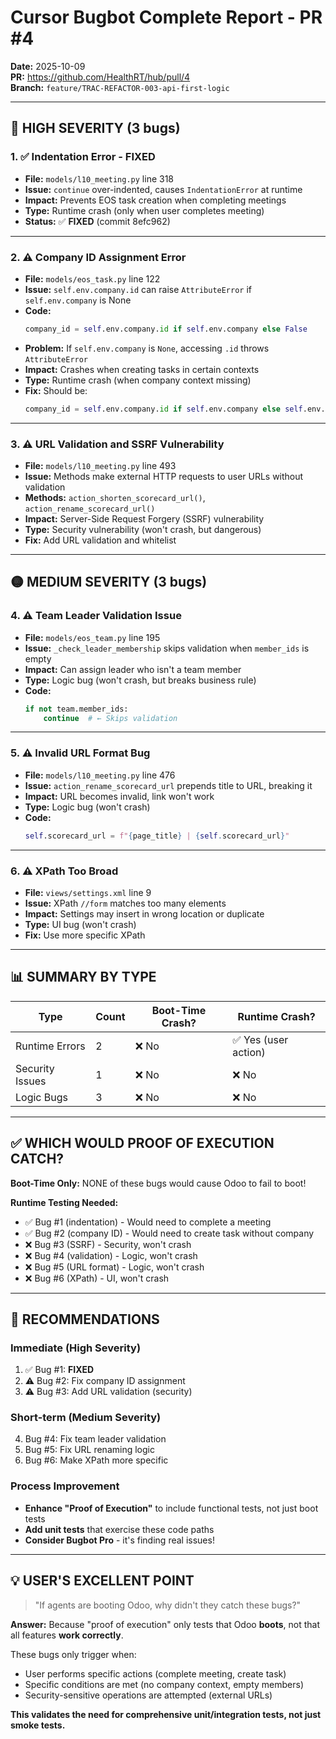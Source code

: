 # Cursor Bugbot Complete Report - PR #4

**Date:** 2025-10-09  
**PR:** https://github.com/HealthRT/hub/pull/4  
**Branch:** `feature/TRAC-REFACTOR-003-api-first-logic`

---

## 🔴 HIGH SEVERITY (3 bugs)

### 1. ✅ Indentation Error - **FIXED**
- **File:** `models/l10_meeting.py` line 318
- **Issue:** `continue` over-indented, causes `IndentationError` at runtime
- **Impact:** Prevents EOS task creation when completing meetings
- **Type:** Runtime crash (only when user completes meeting)
- **Status:** ✅ **FIXED** (commit 8efc962)

---

### 2. ⚠️ Company ID Assignment Error
- **File:** `models/eos_task.py` line 122
- **Issue:** `self.env.company.id` can raise `AttributeError` if `self.env.company` is None
- **Code:**
  ```python
  company_id = self.env.company.id if self.env.company else False
  ```
- **Problem:** If `self.env.company` is `None`, accessing `.id` throws `AttributeError`
- **Impact:** Crashes when creating tasks in certain contexts
- **Type:** Runtime crash (when company context missing)
- **Fix:** Should be:
  ```python
  company_id = self.env.company.id if self.env.company else self.env.user.company_id.id
  ```

---

### 3. ⚠️ URL Validation and SSRF Vulnerability
- **File:** `models/l10_meeting.py` line 493
- **Issue:** Methods make external HTTP requests to user URLs without validation
- **Methods:** `action_shorten_scorecard_url()`, `action_rename_scorecard_url()`
- **Impact:** Server-Side Request Forgery (SSRF) vulnerability
- **Type:** Security vulnerability (won't crash, but dangerous)
- **Fix:** Add URL validation and whitelist

---

## 🟡 MEDIUM SEVERITY (3 bugs)

### 4. ⚠️ Team Leader Validation Issue
- **File:** `models/eos_team.py` line 195
- **Issue:** `_check_leader_membership` skips validation when `member_ids` is empty
- **Impact:** Can assign leader who isn't a team member
- **Type:** Logic bug (won't crash, but breaks business rule)
- **Code:**
  ```python
  if not team.member_ids:
      continue  # ← Skips validation
  ```

---

### 5. ⚠️ Invalid URL Format Bug
- **File:** `models/l10_meeting.py` line 476
- **Issue:** `action_rename_scorecard_url` prepends title to URL, breaking it
- **Impact:** URL becomes invalid, link won't work
- **Type:** Logic bug (won't crash)
- **Code:**
  ```python
  self.scorecard_url = f"{page_title} | {self.scorecard_url}"
  ```

---

### 6. ⚠️ XPath Too Broad
- **File:** `views/settings.xml` line 9
- **Issue:** XPath `//form` matches too many elements
- **Impact:** Settings may insert in wrong location or duplicate
- **Type:** UI bug (won't crash)
- **Fix:** Use more specific XPath

---

## 📊 SUMMARY BY TYPE

| Type | Count | Boot-Time Crash? | Runtime Crash? |
|------|-------|------------------|----------------|
| Runtime Errors | 2 | ❌ No | ✅ Yes (user action) |
| Security Issues | 1 | ❌ No | ❌ No |
| Logic Bugs | 3 | ❌ No | ❌ No |

---

## ✅ WHICH WOULD PROOF OF EXECUTION CATCH?

**Boot-Time Only:** NONE of these bugs would cause Odoo to fail to boot!

**Runtime Testing Needed:**
- ✅ Bug #1 (indentation) - Would need to complete a meeting
- ✅ Bug #2 (company ID) - Would need to create task without company
- ❌ Bug #3 (SSRF) - Security, won't crash
- ❌ Bug #4 (validation) - Logic, won't crash
- ❌ Bug #5 (URL format) - Logic, won't crash
- ❌ Bug #6 (XPath) - UI, won't crash

---

## 🎯 RECOMMENDATIONS

### Immediate (High Severity)
1. ✅ Bug #1: **FIXED**
2. ⚠️ Bug #2: Fix company ID assignment
3. ⚠️ Bug #3: Add URL validation (security)

### Short-term (Medium Severity)
4. Bug #4: Fix team leader validation
5. Bug #5: Fix URL renaming logic
6. Bug #6: Make XPath more specific

### Process Improvement
- **Enhance "Proof of Execution"** to include functional tests, not just boot tests
- **Add unit tests** that exercise these code paths
- **Consider Bugbot Pro** - it's finding real issues!

---

## 💡 USER'S EXCELLENT POINT

> "If agents are booting Odoo, why didn't they catch these bugs?"

**Answer:** Because "proof of execution" only tests that Odoo **boots**, not that all features **work correctly**.

These bugs only trigger when:
- User performs specific actions (complete meeting, create task)
- Specific conditions are met (no company context, empty members)
- Security-sensitive operations are attempted (external URLs)

**This validates the need for comprehensive unit/integration tests, not just smoke tests.**

